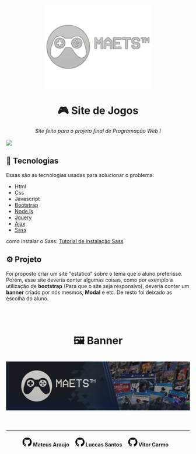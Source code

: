 <p align="center">    
<img align="center" src="readme/logo.png" width="300px"/>
</p>
    
<h1 align="center">    
     🎮 Site de Jogos  
</h1>



<p align="center"><i>Site feito para o projeto final de Programação Web I</i></p>

<img align="center" src="readme/tela.gif"/>

<h2> 🚀 Tecnologias </h2>
Essas são as tecnologias usadas para solucionar o problema:

<ul>
    <li>Html</li>
    <li>Css</li>
    <li>Javascript</li>
    <li><a href="https://getbootstrap.com">Bootstrap</a></li>
    <li><a href="https://nodejs.org/en/">Node js</a></li>
    <li><a href="https://jquery.com">Jquery</a></li>
    <li><a href="https://cdnjs.cloudflare.com/ajax/libs/popper.js/1.11.0/umd/popper.min.js">Ajax</a></li>
    <li><a href="https://sass-lang.com/">Sass</a></li>
</ul>

como instalar o Sass: <a href="Tutorial%20instalação%20SAS.txt">Tutorial de instalação Sass</a>

<h2> ⚙️ Projeto </h2>
<p>
Foi proposto criar um site "estático" sobre o tema que o aluno preferisse. Porém, esse site deveria conter algumas coisas, como por exemplo a utilização de <b>bootstrap</b> (Para que o site seja responsivo), deveria conter um <b>banner</b> criado por nós mesmos, <b>Modal</b> e etc. De resto foi deixado as escolha do aluno.
</p>
<br><br>

<h1 align="center" > 🖼 Banner </h1>
<h2 align="center">
<img src="imgs/banner.jpg"/>
</h3>




<br>



<hr>


<h4 align="center">
<a href="https://github.com/mateusmxd"><img src="imgs/github.png" "/></a> </img>
Mateus Araujo &nbsp;&nbsp;&nbsp;
<a href="https://github.com/Luccas-Santos"><img src="imgs/github.png" "/></a> </img>
Luccas Santos &nbsp;&nbsp;&nbsp;
<a href="https://github.com/Vitor-Carmo"><img src="imgs/github.png" "/></a> </img>
Vitor Carmo &nbsp;&nbsp;&nbsp;
</h4>
